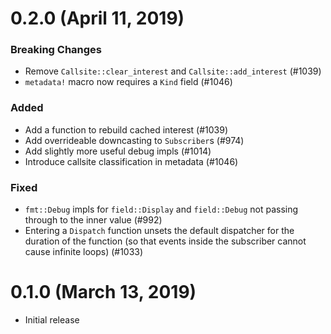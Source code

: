 # 0.2.0 (April 11, 2019)

### Breaking Changes
- Remove `Callsite::clear_interest` and `Callsite::add_interest` (#1039)
- `metadata!` macro now requires a `Kind` field (#1046)

### Added
- Add a function to rebuild cached interest (#1039)
- Add overrideable downcasting to `Subscriber`s (#974)
- Add slightly more useful debug impls (#1014)
- Introduce callsite classification in metadata (#1046)

### Fixed
- `fmt::Debug` impls for `field::Display` and `field::Debug` not passing through
  to the inner value (#992)
- Entering a `Dispatch` function unsets the default dispatcher for the duration
  of the function (so that events inside the subscriber cannot cause infinite
  loops) (#1033)

# 0.1.0 (March 13, 2019)

- Initial release
